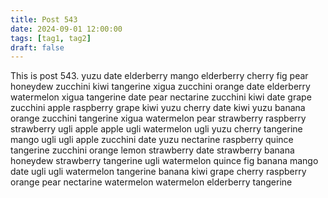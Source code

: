 ```yaml
---
title: Post 543
date: 2024-09-01 12:00:00
tags: [tag1, tag2]
draft: false
---
```

This is post 543.
yuzu
date
elderberry
mango
elderberry
cherry
fig
pear
honeydew
zucchini
kiwi
tangerine
xigua
zucchini
orange
date
elderberry
watermelon
xigua
tangerine
date
pear
nectarine
zucchini
kiwi
date
grape
zucchini
apple
raspberry
grape
kiwi
yuzu
cherry
date
kiwi
yuzu
banana
orange
zucchini
tangerine
xigua
watermelon
pear
strawberry
raspberry
strawberry
ugli
apple
apple
ugli
watermelon
ugli
yuzu
cherry
tangerine
mango
ugli
ugli
apple
zucchini
date
yuzu
nectarine
raspberry
quince
tangerine
zucchini
orange
lemon
strawberry
date
strawberry
banana
honeydew
strawberry
tangerine
ugli
watermelon
quince
fig
banana
mango
date
ugli
ugli
watermelon
tangerine
banana
kiwi
grape
cherry
raspberry
orange
pear
nectarine
watermelon
watermelon
elderberry
tangerine
